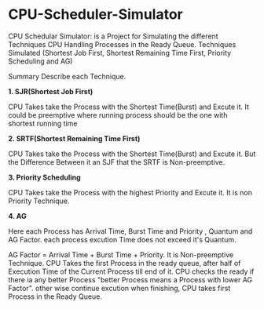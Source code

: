 # CPU-Scheduler-Simulator
CPU Schedular Simulator: is a Project for Simulating the different Techniques CPU Handling Processes in the Ready Queue. Techniques Simulated (Shortest Job First, Shortest Remaining Time First, Priority Scheduling and AG)

Summary Describe each Technique.

**1. SJR(Shortest Job First)**

CPU Takes take the Process with the Shortest Time(Burst) and Excute it. It could be preemptive where running process should be the one with shortest running time

**2. SRTF(Shortest Remaining Time First)**
  
CPU Takes take the Process with the Shortest Time(Burst) and Excute it. But the Difference Between it an SJF that the SRTF is Non-preemptive.

**3. Priority Scheduling**

CPU Takes take the Process with the highest Priority and Excute it. It is non Priority Technique.

**4. AG**

Here each Process has Arrival Time, Burst Time and Priority , Quantum and AG Factor. each process excution Time does not exceed it's Quantum.

AG Factor = Arrival Time + Burst Time + Priority. It is Non-preemptive Technique. CPU Takes the first Process in the ready queue, after half of Execution Time of the Current Process till end of it. CPU checks the ready if there ia any better Process "better Process means a Process with lower AG Factor". other wise continue excution when finishing, CPU takes first Process in the Ready Queue.
